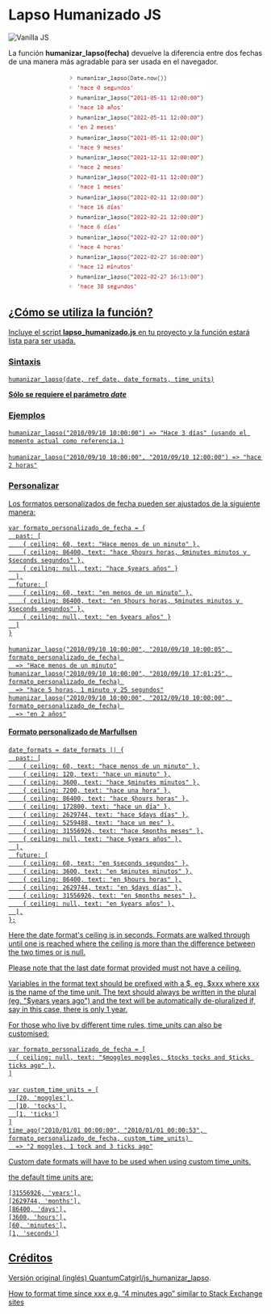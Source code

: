# Lapso Humanizado JS

<img src="https://img.shields.io/badge/Vanilla-JavaScript-yellow.svg" alt="Vanilla JS">

La función **humanizar_lapso(fecha)** devuelve la diferencia entre dos fechas de una manera más agradable para ser usada en el navegador.

<p align="center">
  <a href="./lapso_humanizado.js" rel="noopener">
 <img src=".\docs\img\testing_humanizar_lapso_dev_tools.png" alt="Testing_with_dev_tools">
</p>

## ¿Cómo se utiliza la función?

Incluye el script **lapso_humanizado.js** en tu proyecto y la función estará lista para ser usada.

### Sintaxis
    humanizar_lapso(date, ref_date, date_formats, time_units)
  
**Sólo se requiere el parámetro _date_**

### Ejemplos

    humanizar_lapso("2010/09/10 10:00:00") => "Hace 3 días" (usando el momento actual como referencia.)
  
    humanizar_lapso("2010/09/10 10:00:00", "2010/09/10 12:00:00") => "hace 2 horas"

### Personalizar

Los formatos personalizados de fecha pueden ser ajustados de la siguiente manera:

    var formato_personalizado_de_fecha = {
      past: [
        { ceiling: 60, text: "Hace menos de un minuto" },
        { ceiling: 86400, text: "hace $hours horas, $minutes minutos y $seconds segundos" },
        { ceiling: null, text: "hace $years años" }
      ],
      future: [
        { ceiling: 60, text: "en menos de un minuto" },
        { ceiling: 86400, text: "en $hours horas, $minutes minutos y $seconds segundos" },
        { ceiling: null, text: "en $years años" }
      ]
    }
    
    humanizar_lapso("2010/09/10 10:00:00", "2010/09/10 10:00:05", formato_personalizado_de_fecha) 
      => "Hace menos de un minuto"
    humanizar_lapso("2010/09/10 10:00:00", "2010/09/10 17:01:25", formato_personalizado_de_fecha) 
      => "hace 5 horas, 1 minuto y 25 segundos"
    humanizar_lapso("2010/09/10 10:00:00", "2012/09/10 10:00:00", formato_personalizado_de_fecha) 
      => "en 2 años"

#### Formato personalizado de Marfullsen

``` 
date_formats = date_formats || {
  past: [
    { ceiling: 60, text: "hace menos de un minuto" },
    { ceiling: 120, text: "hace un minuto" },
    { ceiling: 3600, text: "hace $minutes minutos" },
    { ceiling: 7200, text: "hace una hora" },
    { ceiling: 86400, text: "hace $hours horas" },
    { ceiling: 172800, text: "hace un día" },
    { ceiling: 2629744, text: "hace $days días" },
    { ceiling: 5259488, text: "hace un mes" },
    { ceiling: 31556926, text: "hace $months meses" },
    { ceiling: null, text: "hace $years años" },
  ],
  future: [
    { ceiling: 60, text: "en $seconds segundos" },
    { ceiling: 3600, text: "en $minutes minutos" },
    { ceiling: 86400, text: "en $hours horas" },
    { ceiling: 2629744, text: "en $days días" },
    { ceiling: 31556926, text: "en $months meses" },
    { ceiling: null, text: "en $years años" },
  ],
};
```

Here the date format's ceiling is in seconds. Formats are walked through until one is reached where the ceiling is more than the difference between the two times or is null.

Please note that the last date format provided must not have a ceiling.

Variables in the format text should be prefixed with a $. eg. $xxx where xxx is the name of the time unit. The text should always be written in the plural (eg. "$years years ago") and the text will be automatically de-pluralized if, say in this case, there is only 1 year.


For those who live by different time rules, time_units can also be customised:
  
    var formato_personalizado_de_fecha = [
      { ceiling: null, text: "$moggles moggles, $tocks tocks and $ticks ticks ago" },
    ]
  
    var custom_time_units = [
      [20, 'moggles'],
      [10, 'tocks'],
      [1, 'ticks']
    ]
    time_ago("2010/01/01 00:00:00", "2010/01/01 00:00:53", formato_personalizado_de_fecha, custom_time_units) 
      => "2 moggles, 1 tock and 3 ticks ago"
    
Custom date formats will have to be used when using custom time_units.

the default time units are:

    [31556926, 'years'],
    [2629744, 'months'],
    [86400, 'days'],
    [3600, 'hours'],
    [60, 'minutes'],
    [1, 'seconds']
    
## Créditos

Versión original (inglés) [QuantumCatgirl/js_humanizar_lapso](https://github.com/QuantumCatgirl/js_humanized_time_span).

[How to format time since xxx e.g. “4 minutes ago” similar to Stack Exchange sites](https://stackoverflow.com/a/5965935/15466047)